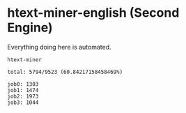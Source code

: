 # htext-miner-english (Second Engine)

Everything doing here is automated.

```
htext-miner

total: 5794/9523 (60.84217158458469%)

job0: 1303
job1: 1474
job2: 1973
job3: 1044
```